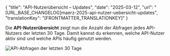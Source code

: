 {
  "title": "API-Nutzerübersicht – Updates",
  "date": "2025-03-12",
  "url": "[URL_BASE_CHANGELOG]maerz-2025-api-nutzer-uebersicht-updates",
  "translationKey": "[FRONTMATTER_TRANSLATIONKEY]"
}

Die **API-Nutzerübersicht** zeigt nun die Anzahl der Abfragen jedes API-Nutzers der letzten 30 Tage. Damit kannst du erkennen, welche API-Nutzer aktiv sind und welche APIs häufig genutzt werden.

![API-Abfragen der letzten 30 Tage]([LINK_URL_1])
